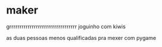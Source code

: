 # maker


grrrrrrrrrrrrrrrrrrrrrrrrrrrrrrrrr
joguinho com kiwis

as duas pessoas menos qualificadas pra mexer com pygame
